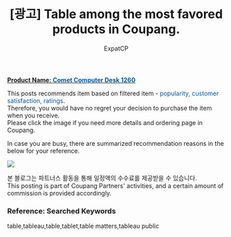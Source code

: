 ﻿---
layout: post
title: " [광고] Table among the most favored products in Coupang."
author: ExpatCP
categories: [ Living ]
tags: [table,tableau,table,tablet,table matters,tableau public]
image: https://thumbnail10.coupangcdn.com/thumbnails/remote/492x492ex/image/retail/images/1044836413282529-18365845-df61-49a5-b73c-85184064d5ef.jpg 
---

<a href="https://link.coupang.com/a/lQkPv"><b>Product Name: <font color='#01579B'>Comet Computer Desk 1260</font></b></a>

This posts recommends item based on filtered item - <font color='#01579B'>popularity, customer satisfaction, ratings</font>.<br>
Therefore, you would have no regret your decision to purchase the item when you receive.<br>
Please click the image if you need more details and ordering page in Coupang. 

In case you are busy, there are summarized recommendation reasons in the below for your reference. 

<a href="https://link.coupang.com/a/lQkPv"><img src="https://thumbnail9.coupangcdn.com/thumbnails/remote/q89/image/retail/images/107462838557767-1161585d-0fdc-4aaf-b660-17a7206a2d34.jpg"></a> 

본 블로그는 파트너스 활동을 통해 일정액의 수수료를 제공받을 수 있습니다.<br>
This posting is part of Coupang Partners' activities, and a certain amount of commission is provided accordingly.

### Reference: Searched Keywords  
table,tableau,table,tablet,table matters,tableau public

